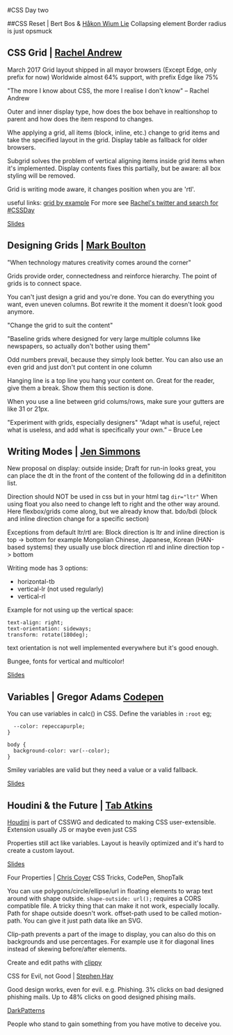 #CSS Day two

##CSS Reset | Bert Bos & [Håkon Wium Lie](http://twitter.com/wiumlie)
Collapsing element
Border radius is just opsmuck

## CSS Grid | [Rachel Andrew](http://twitter.com/rachelandrew)

March 2017 Grid layout shipped in all mayor browsers (Except Edge, only prefix for now)
Worldwide almost 64% support, with prefix Edge like 75%

"The more I know about CSS, the more I realise I don't know" – Rachel Andrew

Outer and inner display type, how does the box behave in realtionshop to parent and how does the item respond to changes.

Whe applying a grid, all items (block, inline, etc.) change to grid items and take the specified layout in the grid.
Display table as fallback for older browsers.

Subgrid solves the problem of vertical aligning items inside grid items when it's implemented.
Display contents fixes this partially, but be aware: all box styling will be removed.
 
Grid is writing mode aware, it changes position when you are 'rtl'.

useful links:
[grid by example](https://gridbyexample.com/learn/)
For more see [Rachel's twitter and search for #CSSDay](http://twitter.com/rachelandrew)

[Slides](https://rachelandrew.co.uk/speaking/events/css-day-nl-2017)


## Designing Grids | [Mark Boulton](https://twitter.com/markboulton)

"When technology matures creativity comes around the corner"

Grids provide order, connectedness and reinforce hierarchy.
The point of grids is to connect space.

You can't just design a grid and you're done.
You can do everything you want, even uneven columns. Bot rewrite it the moment it doesn't look good anymore.

"Change the grid to suit the content"

"Baseline grids where designed for very large multiple columns like newspapers, so actually don't bother using them" 

Odd numbers prevail, because they simply look better. 
You can also use an even grid and just don't put content in one column

Hanging line is a top line you hang your content on. Great for the reader, give them a break. Show them this section is done.

When you use a line between grid colums/rows, make sure your gutters are like 31 or 21px.

"Experiment with grids, especially designers"
“Adapt what is useful, reject what is useless, and add what is specifically your own.” – Bruce Lee


## Writing Modes | [Jen Simmons](https://twitter.com/jensimons)

New proposal on display: outside inside;
Draft for run-in looks great, you can place the dt in the front of the content of the following dd in a definititon list.

Direction should NOT be used in css but in your html tag `dir="ltr"`
When using float you also need to change left to right and the other way around. Here flexbox/grids come along, but we already know that.
bdo/bdi (block and inline direction change for a specific section)

Exceptions from default ltr/rtl are:
Block direction is ltr and inline direction is top -> bottom for example Mongolian
Chinese, Japanese, Korean (HAN-based systems) they usually use block direction rtl and inline direction top -> bottom

Writing mode has 3 options:
- horizontal-tb 
- vertical-lr (not used regularly)
- vertical-rl

Example for not using up the vertical space:
```writing-mode:vertical-rl;
text-align: right;
text-orientation: sideways;
transform: rotate(180deg);
```

text orientation is not well implemented everywhere but it's good enough.

Bungee, fonts for vertical and multicolor!

[Slides](https://speakerdeck.com/jensimmons/writing-modes-at-css-day)


## Variables | Gregor Adams [Codepen](https://codepen.io/pixelass/)

You can use variables in calc() in CSS.
Define the variables in `:root` eg;
```:root {
  --color: repeccapurple;
}

body {
  background-color: var(--color);
}
```

Smiley variables are valid but they need a value or a valid fallback.

[Slides](http://slides.com/gregoradams/css-variables-are-a-game-changer)

## Houdini & the Future | [Tab Atkins](https://twitter.com/tabatkins)

[Houdini](http://drafts.css-houdini.org/) is part of CSSWG and dedicated to making CSS user-extensible.
Extension usually JS or maybe even just CSS

Properties still act like variables.
Layout is heavily optimized and it's hard to create a custom layout.


[Slides](http://www.xanthir.com/talks/2017-06-16/)


Four Properties | [Chris Coyer](https://twitter.com/chriscoyer) CSS Tricks, CodePen, ShopTalk

You can use polygons/circle/ellipse/url in floating elements to wrap text around with shape outside.
`shape-outside: url();` requires a CORS compatible file. A tricky thing that can make it not work, especially locally.
Path for shape outside doesn't work.
offset-path used to be called motion-path.
You can give it just path data like an SVG.

Clip-path prevents a part of the image to display, you can also do this on backgrounds and use percentages.
For example use it for diagonal lines instead of skewing before/after elements.

Create and edit paths with [clippy](http://bennettfeely.com/clippy/)


CSS for Evil, not Good | [Stephen Hay](http://twitter.com/stephenHay)

Good design works, even for evil. e.g. Phishing. 3% clicks on bad designed phishing mails.
Up to 48% clicks on good designed phising mails.

[DarkPatterns](https://darkpatterns.org/)

People who stand to gain something from you have motive to deceive you.

